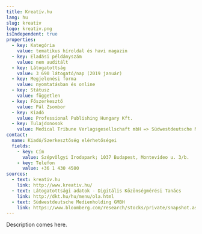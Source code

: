 ```yaml
---
title: Kreatív.hu
lang: hu
slug: kreativ
logo: kreativ.png
isIndependent: true
properties:
  - key: Kategória
    value: tematikus híroldal és havi magazin
  - key: Eladási példányszám
    value: nem auditált
  - key: Látogatottság
    value: 3 690 látogató/nap (2019 január)
  - key: Megjelenési forma
    value: nyomtatásban és online
  - key: Státusz
    value: független
  - key: Főszerkesztő
    value: Pál Zsombor
  - key: Kiadó
    value: Professional Publishing Hungary Kft.
  - key: Tulajdonosok
    value: Medical Tribune Verlagsgesellschaft mbH => Südwestdeutsche Medienholding GmbH
contact:
  name: Kiadó/Szerkesztőség elérhetőségei
  fields:
    - key: Cím
      value: Szépvölgyi Irodapark; 1037 Budapest, Montevideo u. 3/b.
    - key: Telefon
      value: +36 1 430 4500
sources:
  - text: kreativ.hu
    link: http://www.kreativ.hu/
  - text: Látogatottsági adatok - Digitális Közönségmérési Tanács
    link: http://dkt.hu/hu/menu/ola.html
  - text: Südwestdeutsche Medienholding GMBH
    link: https://www.bloomberg.com/research/stocks/private/snapshot.asp?privcapId=78977099
---
```


Description comes here.